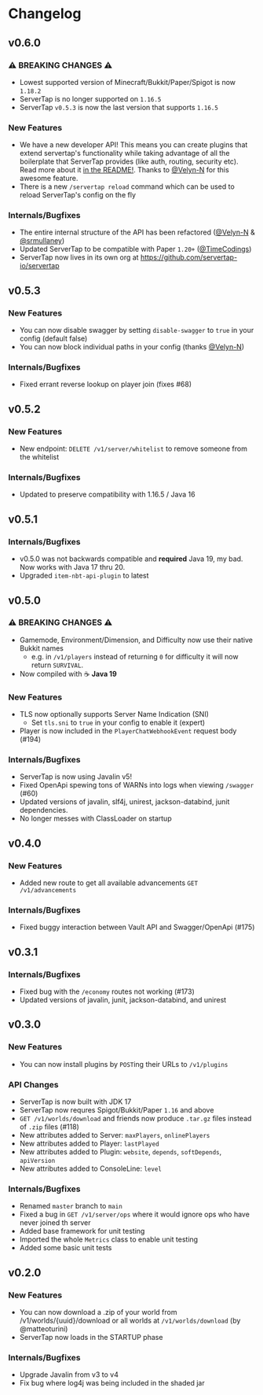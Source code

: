 # Changelog

## v0.6.0

### ⚠️ BREAKING CHANGES ⚠️

* Lowest supported version of Minecraft/Bukkit/Paper/Spigot is now `1.18.2`
* ServerTap is no longer supported on `1.16.5`
* ServerTap `v0.5.3` is now the last version that supports `1.16.5`

### New Features

* We have a new developer API! This means you can create plugins that extend servertap's functionality while taking
  advantage of all the boilerplate that ServerTap provides (like auth, routing, security etc). Read more about it [in the README!](https://github.com/servertap-io/servertap#using-the-developer-api). Thanks to [@Velyn-N](https://github.com/Velyn-N) for this awesome feature.
* There is a new `/servertap reload` command which can be used to reload ServerTap's config on the fly

### Internals/Bugfixes

* The entire internal structure of the API has been refactored ([@Velyn-N](https://github.com/Velyn-N) & [@srmullaney](https://github.com/srmullaney))
* Updated ServerTap to be compatible with Paper `1.20+` ([@TimeCodings](https://github.com/TimeCodings))
* ServerTap now lives in its own org at <https://github.com/servertap-io/servertap>

## v0.5.3

### New Features

* You can now disable swagger by setting `disable-swagger` to `true`
  in your config (default false)
* You can now block individual paths in your config (thanks [@Velyn-N](https://github.com/Velyn-N))

### Internals/Bugfixes

* Fixed errant reverse lookup on player join (fixes #68)

## v0.5.2

### New Features

* New endpoint: `DELETE /v1/server/whitelist` to remove someone from the
  whitelist

### Internals/Bugfixes

* Updated to preserve compatibility with 1.16.5 / Java 16

## v0.5.1

### Internals/Bugfixes

* v0.5.0 was not backwards compatible and **required** Java 19, my bad.
  Now works with Java 17 thru 20.
* Upgraded `item-nbt-api-plugin` to latest

## v0.5.0

### ⚠️ BREAKING CHANGES ⚠️

* Gamemode, Environment/Dimension, and Difficulty now use their native
  Bukkit names
  * e.g. in `/v1/players` instead of returning `0` for difficulty it will
    now return `SURVIVAL`.
* Now compiled with ☕️ **Java 19**

### New Features

* TLS now optionally supports Server Name Indication (SNI)
  * Set `tls.sni` to `true` in your config to enable it (expert)
* Player is now included in the `PlayerChatWebhookEvent` request body (#194)

### Internals/Bugfixes

* ServerTap is now using Javalin v5!
* Fixed OpenApi spewing tons of WARNs into logs when viewing `/swagger` (#60)
* Updated versions of javalin, slf4j, unirest, jackson-databind, junit
  dependencies.
* No longer messes with ClassLoader on startup

## v0.4.0

### New Features

* Added new route to get all available advancements `GET /v1/advancements`

### Internals/Bugfixes

* Fixed buggy interaction between Vault API and Swagger/OpenApi (#175)

## v0.3.1

### Internals/Bugfixes

* Fixed bug with the `/economy` routes not working (#173)
* Updated versions of javalin, junit, jackson-databind, and unirest

## v0.3.0

### New Features

* You can now install plugins by `POST`ing their URLs to `/v1/plugins`

### API Changes

* ServerTap is now built with JDK 17
* ServerTap now requres Spigot/Bukkit/Paper `1.16` and above
* `GET /v1/worlds/download` and friends now produce `.tar.gz` files instead of `.zip` files (#118)
* New attributes added to Server: `maxPlayers`, `onlinePlayers`
* New attributes added to Player: `lastPlayed`
* New attributes added to Plugin: `website`, `depends`, `softDepends`, `apiVersion`
* New attributes added to ConsoleLine: `level`

### Internals/Bugfixes

* Renamed `master` branch to `main`
* Fixed a bug in `GET /v1/server/ops` where it would ignore ops who have never joined th server
* Added base framework for unit testing
* Imported the whole `Metrics` class to enable unit testing
* Added some basic unit tests

## v0.2.0

### New Features

* You can now download a .zip of your world from /v1/worlds/{uuid}/download or all worlds at `/v1/worlds/download` (by @matteoturini)
* ServerTap now loads in the STARTUP phase

### Internals/Bugfixes

* Upgrade Javalin from v3 to v4
* Fix bug where log4j was being included in the shaded jar

